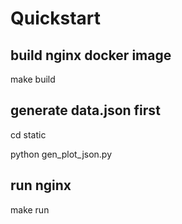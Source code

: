

# Quickstart

## build nginx docker image

  make build

## generate data.json first

  cd static

  python gen_plot_json.py

## run nginx
  
  make run
